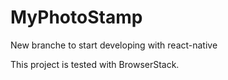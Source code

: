 # MyPhotoStamp
New branche to start developing with react-native

This project is tested with BrowserStack.
